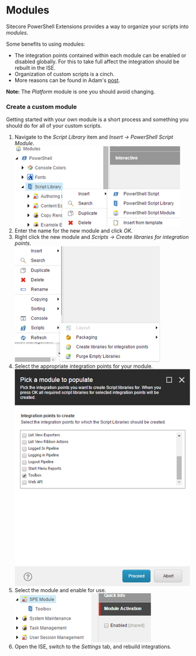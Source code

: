 # Modules

Sitecore PowerShell Extensions provides a way to organize your scripts into *modules*. 

Some benefits to using modules:
* The integration points contained within each module can be enabled or disabled globally. For this to take full affect the integration should be rebuilt in the ISE.
* Organization of custom scripts is a cinch.
* More reasons can be found in Adam's [post][1].

**Note:** The *Platform* module is one you should avoid changing.

### Create a custom module
Getting started with your own module is a short process and something you should do for all of your custom scripts.

1. Navigate to the *Script Library* item and *Insert -> PowerShell Script Module*.
![New Module](images/screenshots/library-createnewmodule.png)
2. Enter the name for the new module and click *OK*.
3. Right click the new module and *Scripts -> Create libraries for integration points*.  
![Integration Points](images/screenshots/module-createlibraries.png)
4. Select the appropriate integration points for your module.  
![Integration Point Libraries](images/screenshots/module-createtoolboxlibrary.png)
5. Select the module and enable for use.  
![Module Activation](images/screenshots/module-activationdisabled.png)
6. Open the ISE, switch to the *Settings* tab, and rebuild integrations.


[1]: http://blog.najmanowicz.com/2014/11/01/sitecore-powershell-extensions-3-0-modules-proposal/